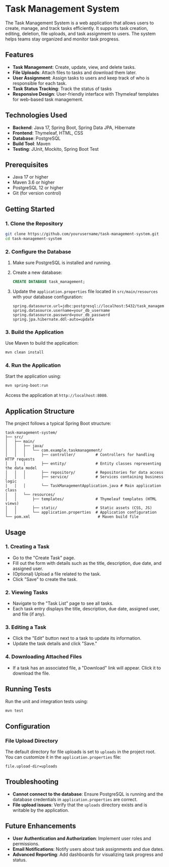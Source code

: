 
# Task Management System

The Task Management System is a web application that allows users to create, manage, and track tasks efficiently. It supports task creation, editing, deletion, file uploads, and task assignment to users. The system helps teams stay organized and monitor task progress.

## Features

- **Task Management**: Create, update, view, and delete tasks.
- **File Uploads**: Attach files to tasks and download them later.
- **User Assignment**: Assign tasks to users and keep track of who is responsible for each task.
- **Task Status Tracking**: Track the status of tasks 
- **Responsive Design**: User-friendly interface with Thymeleaf templates for web-based task management.

## Technologies Used

- **Backend**: Java 17, Spring Boot, Spring Data JPA, Hibernate
- **Frontend**: Thymeleaf, HTML, CSS
- **Database**: PostgreSQL
- **Build Tool**: Maven
- **Testing**: JUnit, Mockito, Spring Boot Test

## Prerequisites

- Java 17 or higher
- Maven 3.6 or higher
- PostgreSQL 12 or higher
- Git (for version control)

## Getting Started

### 1. Clone the Repository

```bash
git clone https://github.com/yourusername/task-management-system.git
cd task-management-system
```

### 2. Configure the Database

1. Make sure PostgreSQL is installed and running.
2. Create a new database:

    ```sql
    CREATE DATABASE task_management;

3. Update the `application.properties` file located in `src/main/resources` with your database configuration:

    ```properties
    spring.datasource.url=jdbc:postgresql://localhost:5432/task_management
    spring.datasource.username=your_db_username
    spring.datasource.password=your_db_password
    spring.jpa.hibernate.ddl-auto=update
    ```

### 3. Build the Application

Use Maven to build the application:

```bash
mvn clean install
```

### 4. Run the Application

Start the application using:

```bash
mvn spring-boot:run
```

Access the application at `http://localhost:8080`.

## Application Structure

The project follows a typical Spring Boot structure:

```
task-management-system/
├── src/
│   ├── main/
│   │   ├── java/
│   │   │   └── com.example.taskmanagement/
│   │   │       ├── controller/         # Controllers for handling HTTP requests
│   │   │       ├── entity/             # Entity classes representing the data model
│   │   │       ├── repository/         # Repositories for data access
│   │   │       ├── service/            # Services containing business logic
│   │   │       └── TaskManagementApplication.java # Main application class
│   │   └── resources/
│   │       ├── templates/              # Thymeleaf templates (HTML views)
│   │       ├── static/                 # Static assets (CSS, JS)
│   │       └── application.properties  # Application configuration
└── pom.xml                              # Maven build file
```

## Usage

### 1. Creating a Task

- Go to the "Create Task" page.
- Fill out the form with details such as the title, description, due date, and assigned user.
- (Optional) Upload a file related to the task.
- Click "Save" to create the task.

### 2. Viewing Tasks

- Navigate to the "Task List" page to see all tasks.
- Each task entry displays the title, description, due date, assigned user, and file (if any).

### 3. Editing a Task

- Click the "Edit" button next to a task to update its information.
- Update the task details and click "Save."


### 4. Downloading Attached Files

- If a task has an associated file, a "Download" link will appear. Click it to download the file.

## Running Tests

Run the unit and integration tests using:

```bash
mvn test
```

## Configuration

### File Upload Directory

The default directory for file uploads is set to `uploads` in the project root. You can customize it in the `application.properties` file:

```properties
file.upload-dir=uploads
```


## Troubleshooting

- **Cannot connect to the database**: Ensure PostgreSQL is running and the database credentials in `application.properties` are correct.
- **File upload issues**: Verify that the `uploads` directory exists and is writable by the application.

## Future Enhancements

- **User Authentication and Authorization**: Implement user roles and permissions.
- **Email Notifications**: Notify users about task assignments and due dates.
- **Advanced Reporting**: Add dashboards for visualizing task progress and status.

